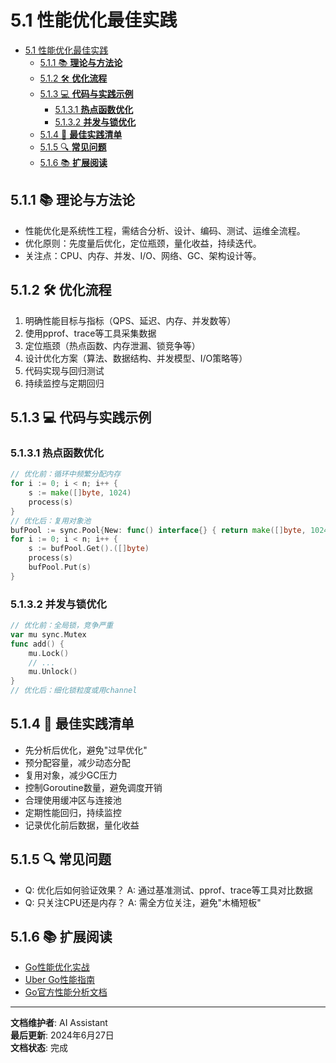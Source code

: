 # 5.1 性能优化最佳实践

<!-- TOC START -->
- [5.1 性能优化最佳实践](#51-性能优化最佳实践)
  - [5.1.1 📚 **理论与方法论**](#511--理论与方法论)
  - [5.1.2 🛠️ **优化流程**](#512-️-优化流程)
  - [5.1.3 💻 **代码与实践示例**](#513--代码与实践示例)
    - [5.1.3.1 **热点函数优化**](#5131-热点函数优化)
    - [5.1.3.2 **并发与锁优化**](#5132-并发与锁优化)
  - [5.1.4 🎯 **最佳实践清单**](#514--最佳实践清单)
  - [5.1.5 🔍 **常见问题**](#515--常见问题)
  - [5.1.6 📚 **扩展阅读**](#516--扩展阅读)
<!-- TOC END -->

## 5.1.1 📚 **理论与方法论**

- 性能优化是系统性工程，需结合分析、设计、编码、测试、运维全流程。
- 优化原则：先度量后优化，定位瓶颈，量化收益，持续迭代。
- 关注点：CPU、内存、并发、I/O、网络、GC、架构设计等。

## 5.1.2 🛠️ **优化流程**

1. 明确性能目标与指标（QPS、延迟、内存、并发数等）
2. 使用pprof、trace等工具采集数据
3. 定位瓶颈（热点函数、内存泄漏、锁竞争等）
4. 设计优化方案（算法、数据结构、并发模型、I/O策略等）
5. 代码实现与回归测试
6. 持续监控与定期回归

## 5.1.3 💻 **代码与实践示例**

### 5.1.3.1 **热点函数优化**

```go
// 优化前：循环中频繁分配内存
for i := 0; i < n; i++ {
    s := make([]byte, 1024)
    process(s)
}
// 优化后：复用对象池
bufPool := sync.Pool{New: func() interface{} { return make([]byte, 1024) }}
for i := 0; i < n; i++ {
    s := bufPool.Get().([]byte)
    process(s)
    bufPool.Put(s)
}
```

### 5.1.3.2 **并发与锁优化**

```go
// 优化前：全局锁，竞争严重
var mu sync.Mutex
func add() {
    mu.Lock()
    // ...
    mu.Unlock()
}
// 优化后：细化锁粒度或用channel
```

## 5.1.4 🎯 **最佳实践清单**

- 先分析后优化，避免"过早优化"
- 预分配容量，减少动态分配
- 复用对象，减少GC压力
- 控制Goroutine数量，避免调度开销
- 合理使用缓冲区与连接池
- 定期性能回归，持续监控
- 记录优化前后数据，量化收益

## 5.1.5 🔍 **常见问题**

- Q: 优化后如何验证效果？
  A: 通过基准测试、pprof、trace等工具对比数据
- Q: 只关注CPU还是内存？
  A: 需全方位关注，避免"木桶短板"

## 5.1.6 📚 **扩展阅读**

- [Go性能优化实战](https://geektutu.com/post/hpg-golang-optimize.html)
- [Uber Go性能指南](https://github.com/uber-go/guide/blob/master/style.md#performance)
- [Go官方性能分析文档](https://golang.org/pkg/runtime/pprof/)

---

**文档维护者**: AI Assistant  
**最后更新**: 2024年6月27日  
**文档状态**: 完成
